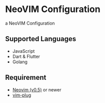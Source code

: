 # NeoVIM Configuration
a NeoVIM Configuration

## Supported Languages
- JavaScript
- Dart & Flutter
- Golang

## Requirement

- [Neovim (v0.5)](https://github.com/neovim/neovim/releases/tag/v0.5.0) or newer
- [vim-plug](https://github.com/junegunn/vim-plug) 
